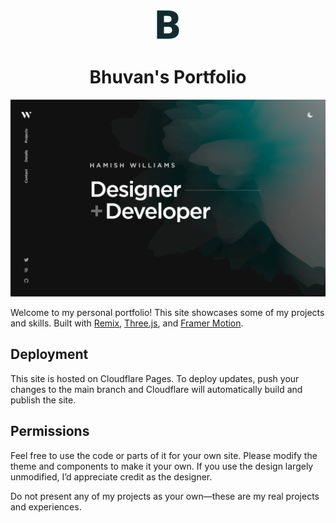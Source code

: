 <p align="center">
  <img src="/public/favicon.svg" width="50" alt="Logo" />
</p>
<h1 align="center">Bhuvan's Portfolio</h1>

[![Site preview](/public/site-preview.png)](https://yourdomain.com)

Welcome to my personal portfolio! This site showcases some of my projects and skills. Built with [Remix](https://remix.run/), [Three.js](https://threejs.org/), and [Framer Motion](https://www.framer.com/motion/).

## Deployment

This site is hosted on Cloudflare Pages. To deploy updates, push your changes to the main branch and Cloudflare will automatically build and publish the site.

## Permissions

Feel free to use the code or parts of it for your own site. Please modify the theme and components to make it your own. If you use the design largely unmodified, I’d appreciate credit as the designer.

Do not present any of my projects as your own—these are my real projects and experiences.


